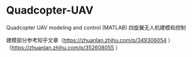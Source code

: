 # Quadcopter-UAV
Quadcopter UAV modeling and control (MATLAB) 四旋翼无人机建模和控制

建模部分参考知乎文章（https://zhuanlan.zhihu.com/p/349306054 ）（https://zhuanlan.zhihu.com/p/352608055 ）
